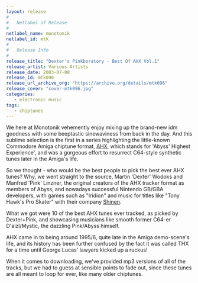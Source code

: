 ```yaml
---
layout: release
#
#   Netlabel of Release
#
netlabel_name: monotonik
netlabel_id: mtk
#
#   Release Info
#
release_title: "Dexter's Pinkboratory - Best Of AHX Vol.1"
release_artist: Various Artists
release_date: 2003-07-08
release_id: mtk096
release_url_archive_org: "https://archive.org/details/mtk096"
release_cover: "cover-mtk096.jpg"
categories:
   - electronic music
tags:
   - chiptunes
---
```

We here at Monotonik vehemently enjoy mixing up the brand-new idm goodness with some beeptastic sinewaviness from back in the day. And this sublime selection is the first in a series highlighting the little-known Commodore Amiga chiptune format, <a href="http://http//amigascne.org/abyss/ahx/">AHX</a>, which stands for 'Abyss' Highest Experience', and was a gorgeous effort to resurrect C64-style synthetic tunes later in the Amiga's life.

So we thought - who would be the best people to pick the best ever AHX tunes? Why, we went straight to the source, Martin 'Dexter' Wodoks and Manfred 'Pink' Linzner, the original creators of the AHX tracker format as members of Abyss, and nowadays successful Nintendo GB/GBA developers, with games such as "Iridion" and music for titles like "Tony Hawk's Pro Skater" with their company <a href="http://www.shinen.de">Shinen</a>.

What we got were 10 of the best AHX tunes ever tracked, as picked by Dexter+Pink, and showcasing musicians like smooth former C64-er D'aizl/Mystic, the dazzling Pink/Abyss himself.

AHX came in to being around 1995/6, quite late in the Amiga demo-scene's life, and its history has been further confused by the fact it was called THX for a time until George Lucas' lawyers kicked up a ruckus!

When it comes to downloading, we've provided mp3 versions of all of the tracks, but we had to guess at sensible points to fade out, since these tunes are all meant to loop for ever, like many older chiptunes.

